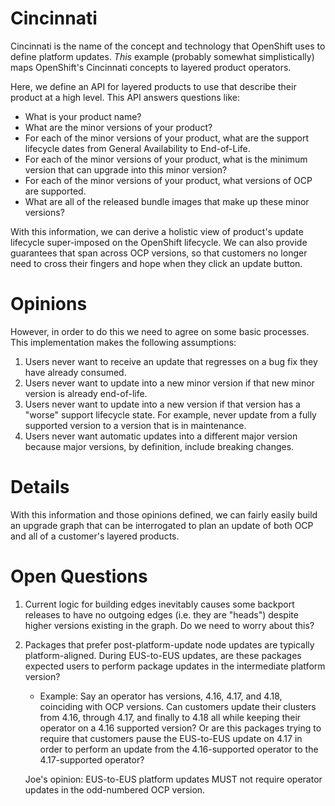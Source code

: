 # Cincinnati

Cincinnati is the name of the concept and technology that OpenShift uses to define platform updates. _This_
example (probably somewhat simplistically) maps OpenShift's Cincinnati concepts to layered product operators.

Here, we define an API for layered products to use that describe their product at a high level. This API
answers questions like:
- What is your product name?
- What are the minor versions of your product?
- For each of the minor versions of your product, what are the support lifecycle dates from General Availability to
  End-of-Life.
- For each of the minor versions of your product, what is the minimum version that can upgrade into this minor version?
- For each of the minor versions of your product, what versions of OCP are supported.
- What are all of the released bundle images that make up these minor versions?

With this information, we can derive a holistic view of product's update lifecycle super-imposed on the OpenShift
lifecycle. We can also provide guarantees that span across OCP versions, so that customers no longer need to cross
their fingers and hope when they click an update button.

# Opinions

However, in order to do this we need to agree on some basic processes. This implementation makes the following
assumptions:
1. Users never want to receive an update that regresses on a bug fix they have already consumed.
2. Users never want to update into a new minor version if that new minor version is already end-of-life.
3. Users never want to update into a new version if that version has a "worse" support lifecycle state.
   For example, never update from a fully supported version to a version that is in maintenance.
4. Users never want automatic updates into a different major version because major versions, by definition, include
   breaking changes.

# Details

With this information and those opinions defined, we can fairly easily build an upgrade graph that can be interrogated
to plan an update of both OCP and all of a customer's layered products.

# Open Questions

1. Current logic for building edges inevitably causes some backport releases to have no outgoing edges
   (i.e. they are "heads") despite higher versions existing in the graph. Do we need to worry about this?
2. Packages that prefer post-platform-update node updates are typically platform-aligned. During EUS-to-EUS updates,
   are these packages expected users to perform package updates in the intermediate platform version?
    - Example: Say an operator has versions, 4.16, 4.17, and 4.18, coinciding with OCP versions. Can customers update
      their clusters from 4.16, through 4.17, and finally to 4.18 all while keeping their operator on a 4.16 supported
      version? Or are this packages trying to require that customers pause the EUS-to-EUS update on 4.17 in order to
      perform an update from the 4.16-supported operator to the 4.17-supported operator?

   Joe's opinion: EUS-to-EUS platform updates MUST not require operator updates in the odd-numbered OCP version.
